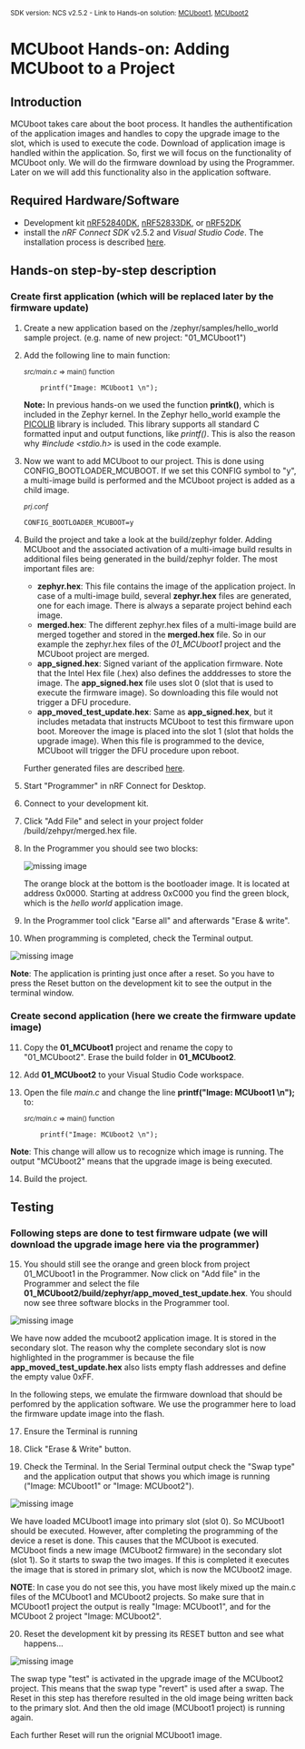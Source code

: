 <sup>SDK version: NCS v2.5.2 - Link to Hands-on solution: [MCUboot1](https://github.com/ChrisKurz/MCUboot/tree/main/Workspace/NCSv2.5.2/01_MCUboot1), [MCUboot2](https://github.com/ChrisKurz/MCUboot/tree/main/Workspace/NCSv2.5.2/01_MCUboot2)</sup>

# MCUboot Hands-on:  Adding MCUboot to a Project

## Introduction

MCUboot takes care about the boot process. It handles the authentification of the application images and handles to copy the upgrade image to the slot, which is used to execute the code. Download of application image is handled within the application. 
So, first we will focus on the functionality of MCUboot only. We will do the firmware download by using the Programmer. Later on we will add this functionality also in the application software.


## Required Hardware/Software
- Development kit [nRF52840DK](https://www.nordicsemi.com/Products/Development-hardware/nRF52840-DK), [nRF52833DK](https://www.nordicsemi.com/Products/Development-hardware/nRF52833-DK), or [nRF52DK](https://www.nordicsemi.com/Products/Development-hardware/nrf52-dk)
- install the _nRF Connect SDK_ v2.5.2 and _Visual Studio Code_. The installation process is described [here](https://academy.nordicsemi.com/courses/nrf-connect-sdk-fundamentals/lessons/lesson-1-nrf-connect-sdk-introduction/topic/exercise-1-1/).


## Hands-on step-by-step description 

### Create first application (which will be replaced later by the firmware update)

1) Create a new application based on the /zephyr/samples/hello_world sample project. (e.g. name of new project: "01_MCUboot1")

2) Add the following line to main function:

	<sup>_src/main.c_ => main() function</sup>

           printf("Image: MCUboot1 \n");

   __Note:__ In previous hands-on we used the function __printk()__, which is included in the Zephyr kernel. In the Zephyr hello_world example the [PICOLIB](https://docs.nordicsemi.com/bundle/ncs-2.5.2/page/zephyr/develop/languages/c/picolibc.html) library is included. This library supports all standard C formatted input and output functions, like _printf()_. This is also the reason why _#include <stdio.h>_ is used in the code example.

3) Now we want to add MCUboot to our project. This is done using CONFIG_BOOTLOADER_MCUBOOT. If we set this CONFIG symbol to "y", a multi-image build is performed and the MCUboot project is added as a child image. 

	<sup>_prj.conf_</sup>

       CONFIG_BOOTLOADER_MCUBOOT=y

4) Build the project and take a look at the build/zephyr folder. Adding MCUboot and the associated activation of a multi-image build results in additional files being generated in the build/zephyr folder. The most important files are:

   - __zephyr.hex__: This file contains the image of the application project. In case of a multi-image build, several __zephyr.hex__ files are generated, one for each image. There is always a separate project behind each image.
   - __merged.hex__: The different zephyr.hex files of a multi-image build are merged together and stored in the __merged.hex__ file. So in our example the zephyr.hex files of the _01_MCUboot1_ project and the MCUboot project are merged. 
   - __app_signed.hex__: Signed variant of the application firmware. Note that the Intel Hex file (.hex) also defines the adddresses to store the image. The __app_signed.hex__ file uses slot 0 (slot that is used to execute the firmware image). So downloading this file would not trigger a DFU procedure. 
   - __app_moved_test_update.hex__: Same as __app_signed.hex__, but it includes metadata that instructs MCUboot to test this firmware upon boot. Moreover the image is placed into the slot 1 (slot that holds the upgrade image). When this file is programmed to the device, MCUboot will trigger the DFU procedure upon reboot.
   
   Further generated files are described [here](https://docs.nordicsemi.com/bundle/ncs-latest/page/nrf/config_and_build/configuring_app/output_build_files.html#common_output_build_files).

5) Start "Programmer" in nRF Connect for Desktop. 

6) Connect to your development kit. 

7) Click "Add File" and select in your project folder /build/zehpyr/merged.hex file.

8) In the Programmer you should see two blocks:

   ![missing image](images/HO1-programmer_mcuboot1_NCSv2.5.0.jpg)

   The orange block at the bottom is the bootloader image. It is located at address 0x0000. Starting at address 0xC000 you find the green block, which is the _hello world_ application image. 

9) In the Programmer tool click "Earse all" and afterwards "Erase & write".

10) When programming is completed, check the Terminal output. 

   ![missing image](images/HO1-terminal_mcuboot1_NCSv2.5.2.jpg)

   __Note__: The application is printing just once after a reset. So you have to press the Reset button on the development kit to see the output in the terminal window.


### Create second application (here we create the firmware update image)

11) Copy the __01_MCUboot1__ project and rename the copy to "01_MCUboot2". Erase the build folder in __01_MCUboot2__.

12) Add __01_MCUboot2__ to your Visual Studio Code workspace.

13) Open the file _main.c_ and change the line __printf("Image: MCUboot1 \n");__ to:

	<sup>_src/main.c_ => main() function</sup>

            printf("Image: MCUboot2 \n"); 

   __Note__: This change will allow us to recognize which image is running. The output "MCUboot2" means that the upgrade image is being executed.

14) Build the project. 

## Testing

### Following steps are done to test firmware udpate (we will download the upgrade image here via the programmer)

15) You should still see the orange and green block from project 01_MCUboot1 in the Programmer. Now click on "Add file" in the Programmer and select the file __01_MCUboot2/build/zephyr/app_moved_test_update.hex__. You should now see three software blocks in the Programmer tool. 

   ![missing image](images/HO1-programmer_mcuboot2_NCSv2.5.0.jpg)

   We have now added the mcuboot2 application image. It is stored in the secondary slot. The reason why the complete secondary slot is now highlighted in the programmer is because the file __app_moved_test_update.hex__ also lists empty flash addresses and define the empty value 0xFF. 

   In the following steps, we emulate the firmware download that should be perfomred by the application software. We use the programmer here to load the firmware update image into the flash.

17) Ensure the Terminal is running

18) Click "Erase & Write" button.

19) Check the Terminal. In the Serial Terminal output check the "Swap type" and the application output that shows you which image is running ("Image: MCUboot1" or "Image: MCUboot2").

   ![missing image](images/HO1-terminal_mcuboot2_step1_NCSv2.5.2.jpg)

   We have loaded MCUboot1 image into primary slot (slot 0). So MCUboot1 should be executed. However, after completing the programming of the device a reset is done. This causes that the MCUboot is executed. MCUboot finds a new image (MCUboot2 firmware) in the secondary slot (slot 1). So it starts to swap the two images. If this is completed it executes the image that is stored in primary slot, which is now the MCUboot2 image.

   __NOTE__: In case you do not see this, you have most likely mixed up the main.c files of the MCUboot1 and MCUboot2 projects. So make sure that in MCUboot1 project the output is really "Image: MCUboot1", and for the MCUboot 2 project "Image: MCUboot2".

20) Reset the development kit by pressing its RESET button and see what happens...

   ![missing image](images/HO1-terminal_mcuboot2_step2_NCSv2.5.2.jpg)

   The swap type "test" is activated in the upgrade image of the MCUboot2 project. This means that the swap type "revert" is used after a swap. The Reset in this step has therefore resulted in the old image being written back to the primary slot. And then the old image (MCUboot1 project) is running again. 

   Each further Reset will run the orignial MCUboot1 image.
